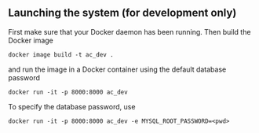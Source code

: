 ## Launching the system (for development only)

First make sure that your Docker daemon has been running. Then build the Docker image

```
docker image build -t ac_dev .
```

and run the image in a Docker container using the default database password

```
docker run -it -p 8000:8000 ac_dev
```

To specify the database password, use

```
docker run -it -p 8000:8000 ac_dev -e MYSQL_ROOT_PASSWORD=<pwd>
```
